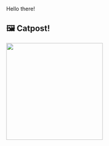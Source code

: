 Hello there!



## 🖼️ Catpost!

<sub>
    <img src="https://cdn2.thecatapi.com/images/cgp.jpg" height="256">
</sub>

